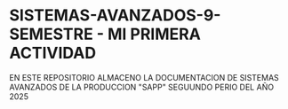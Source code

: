 # SISTEMAS-AVANZADOS-9-SEMESTRE - MI PRIMERA ACTIVIDAD
EN ESTE REPOSITORIO ALMACENO LA DOCUMENTACION DE SISTEMAS AVANZADOS DE LA PRODUCCION "SAPP" SEGUUNDO PERIO DEL AÑO 2025
